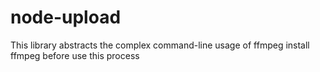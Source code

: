# node-upload
This library abstracts the complex command-line usage of ffmpeg
install ffmpeg before use this process

